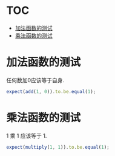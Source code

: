 # TOC
   - [加法函数的测试](#)
   - [乘法函数的测试](#)
<a name=""></a>
 
<a name=""></a>
# 加法函数的测试
任何数加0应该等于自身.

```js
expect(add(1, 0)).to.be.equal(1);
```

<a name=""></a>
# 乘法函数的测试
1 乘 1 应该等于 1.

```js
expect(multiply(1, 1)).to.be.equal(1);
```


